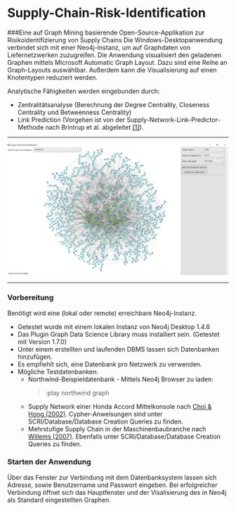 # Supply-Chain-Risk-Identification
###Eine auf Graph Mining basierende Open-Source-Applikation zur Risikoidentifizierung von Supply Chains
Die Windows-Desktopanwendung verbindet sich mit einer Neo4j-Instanz, um auf Graphdaten von Liefernetzwerken zuzugreifen.
Die Anwendung visualisiert den geladenen Graphen mittels Microsoft Automatic Graph Layout.
Dazu sind eine Reihe an Graph-Layouts auswählbar. Außerdem kann die Visualisierung auf einen Knotentypen reduziert werden.

Analytische Fähigkeiten werden eingebunden durch:
* Zentralitätsanalyse (Berechnung der Degree Centrality, Closeness Centrality und Betweenness Centrality)
* Link Prediction (Vorgehen ist von der Supply-Network-Link-Predictor-Methode nach Brintrup et al. abgeleitet [[1]](https://www.ifm.eng.cam.ac.uk/research/manufacturing-analytics/current-projects/supply-chain-link-prediction/)).
---
![Visualisierung der Northwind-Beispieldatenbank](./figures/screenshot-MainWindow.png)
___
### Vorbereitung
Benötigt wird eine (lokal oder remote) erreichbare Neo4j-Instanz.
* Getestet wurde mit einem lokalen Instanz von Neo4j Desktop 1.4.8
* Das Plugin Graph Data Science Library muss installiert sein. (Getestet mit Version 1.7.0)
* Unter einem erstellten und laufenden DBMS lassen sich Datenbanken hinzufügen.
* Es empfiehlt sich, eine Datenbank pro Netzwerk zu verwenden.
* Mögliche Testdatenbanken:
  * Northwind-Beispieldatenbank - Mittels Neo4j Browser zu laden:
    >:play northwind graph
  * Supply Network einer Honda Accord Mittelkonsole nach [Choi & Hong (2002)](https://asu.pure.elsevier.com/en/publications/unveiling-the-structure-of-supply-networks-case-studies-in-honda-). Cypher-Anweisungen sind unter SCRI/Database/Database Creation Queries zu finden.
  * Mehrstufige Supply Chain in der Maschinenbaubranche nach [Willems (2007)](http://citeseerx.ist.psu.edu/viewdoc/download?doi=10.1.1.670.481&rep=rep1&type=pdf). Ebenfalls unter SCRI/Database/Database Creation Queries zu finden.
### Starten der Anwendung
Über das Fenster zur Verbindung mit dem Datenbanksystem lassen sich Adresse, sowie Benutzername und Passwort eingeben.
Bei erfolgreicher Verbindung öffnet sich das Hauptfenster und der Visalisierung des in Neo4j als Standard eingestellten Graphen.
